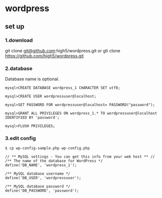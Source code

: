 # wordpress


## set up

### 1.download
git clone git@github.com:high5/wordpress.git
or
gti clone https://github.com/high5/wordpress.git

### 2.database
Database name is optional.

```
mysql>CREATE DATABASE wordpress_1 CHARACTER SET utf8;
```

```
mysql>CREATE USER wordpressuser@localhost;
```

```
mysql>SET PASSWORD FOR wordpressuser@localhost= PASSWORD("password");
```


```
mysql>GRANT ALL PRIVILEGES ON wordpress_1.* TO wordpressuser@localhost IDENTIFIED BY 'password';
```

```
mysql>FLUSH PRIVILEGES;
```


### 3.edit config
```
$ cp wp-config-sample.php wp-config.php
```

```
// ** MySQL settings - You can get this info from your web host ** //
/** The name of the database for WordPress */
define('DB_NAME', 'wordpress_1');

/** MySQL database username */
define('DB_USER', 'wordpressuser');

/** MySQL database password */
define('DB_PASSWORD', 'password');

```
